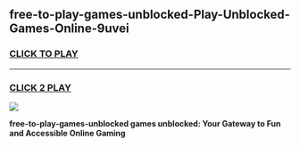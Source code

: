 
## free-to-play-games-unblocked-Play-Unblocked-Games-Online-9uvei
<h3>
<a href="https://premium76.site?title=free-to-play-games-unblocked&ref=25A">CLICK TO PLAY</a></h3>
<hr>

<h3>
<a href="https://premium76.site?title=free-to-play-games-unblocked&ref=25A">CLICK 2 PLAY</a>
  
</h3>

<a href="https://premium76.site?title=free-to-play-games-unblocked&ref=25A"><img src="https://clearcache.store/games.png"></a>


**free-to-play-games-unblocked games unblocked: Your Gateway to Fun and Accessible Online Gaming**
